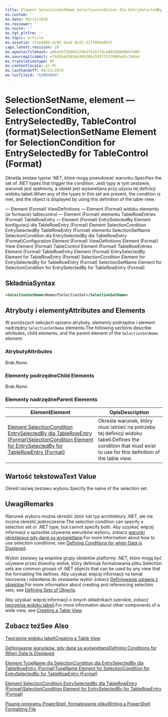 ```yaml
---
title: Element SelectionSetName SelectionCondition dla EntrySelectedBy dla tablecontrol — (w formacie) | Dokumentacja firmy Microsoft
ms.custom: ''
ms.date: 09/13/2016
ms.reviewer: ''
ms.suite: ''
ms.tgt_pltfrm: ''
ms.topic: article
ms.assetid: 17ae4d6b-dc95-4a1d-8e32-31ff084a951f
caps.latest.revision: 10
ms.openlocfilehash: edb163f2b0b5129bd741677dce882888d9bbfd89
ms.sourcegitcommit: e7445ba8203da304286c591ff513900ad1c244a4
ms.translationtype: MT
ms.contentlocale: pl-PL
ms.lasthandoff: 04/23/2019
ms.locfileid: "62064054"
---
```

# <a name="selectionsetname-element-for-selectioncondition-for-entryselectedby-for-tablecontrol-format"></a><span data-ttu-id="35e65-102">SelectionSetName, element — SelectionCondition, EntrySelectedBy, TableControl (format)</span><span class="sxs-lookup"><span data-stu-id="35e65-102">SelectionSetName Element for SelectionCondition for EntrySelectedBy for TableControl (Format)</span></span>

<span data-ttu-id="35e65-103">Określa zestaw typów .NET, które mogą powodować warunku.</span><span class="sxs-lookup"><span data-stu-id="35e65-103">Specifies the set of .NET types that trigger the condition.</span></span> <span data-ttu-id="35e65-104">Jeśli typy w tym zestawie, warunek jest spełniony, a obiekt jest wyświetlana przy użyciu tej definicji widoku tabeli.</span><span class="sxs-lookup"><span data-stu-id="35e65-104">When any of the types in this set are present, the condition is met, and the object is displayed by using this definition of the table view.</span></span>

<span data-ttu-id="35e65-105">— Element (Format) ViewDefinitions — Element (Format) widoku elementu (w formacie) tablecontrol — Element (Format) elementu TableRowEntries (Format) TableRowEntry — Element (Format) EntrySelectedBy Element konfiguracji dla TableRowEntry (Format) Element SelectionCondition EntrySelectedBy TableRowEntry (Format) elementu SelectionSetName SelectionCondition dla EntrySelectedBy dla TableRowEntry (Format)</span><span class="sxs-lookup"><span data-stu-id="35e65-105">Configuration Element (Format) ViewDefinitions Element (Format) View Element (Format) TableControl Element (Format) TableRowEntries Element (Format) TableRowEntry Element (Format) EntrySelectedBy Element for TableRowEntry (Format) SelectionCondition Element for EntrySelectedBy for TableRowEntry (Format) SelectionSetName Element for SelectionCondition for EntrySelectedBy for TableRowEntry (Format)</span></span>

## <a name="syntax"></a><span data-ttu-id="35e65-106">Składnia</span><span class="sxs-lookup"><span data-stu-id="35e65-106">Syntax</span></span>

```xml
<SelectionSetName>NameofSelectionSet</SelectionSetName>
```

## <a name="attributes-and-elements"></a><span data-ttu-id="35e65-107">Atrybuty i elementy</span><span class="sxs-lookup"><span data-stu-id="35e65-107">Attributes and Elements</span></span>

<span data-ttu-id="35e65-108">W poniższych sekcjach opisano atrybuty, elementy podrzędne i element nadrzędny `SelectionSetName` elementu.</span><span class="sxs-lookup"><span data-stu-id="35e65-108">The following sections describe attributes, child elements, and the parent element of the `SelectionSetName` element.</span></span>

### <a name="attributes"></a><span data-ttu-id="35e65-109">Atrybuty</span><span class="sxs-lookup"><span data-stu-id="35e65-109">Attributes</span></span>

<span data-ttu-id="35e65-110">Brak.</span><span class="sxs-lookup"><span data-stu-id="35e65-110">None.</span></span>

### <a name="child-elements"></a><span data-ttu-id="35e65-111">Elementy podrzędne</span><span class="sxs-lookup"><span data-stu-id="35e65-111">Child Elements</span></span>

<span data-ttu-id="35e65-112">Brak.</span><span class="sxs-lookup"><span data-stu-id="35e65-112">None.</span></span>

### <a name="parent-elements"></a><span data-ttu-id="35e65-113">Elementy nadrzędne</span><span class="sxs-lookup"><span data-stu-id="35e65-113">Parent Elements</span></span>

|<span data-ttu-id="35e65-114">Element</span><span class="sxs-lookup"><span data-stu-id="35e65-114">Element</span></span>|<span data-ttu-id="35e65-115">Opis</span><span class="sxs-lookup"><span data-stu-id="35e65-115">Description</span></span>|
|-------------|-----------------|
|[<span data-ttu-id="35e65-116">Element SelectionCondition EntrySelectedBy dla TableRowEntry (Format)</span><span class="sxs-lookup"><span data-stu-id="35e65-116">SelectionCondition Element for EntrySelectedBy for TableRowEntry (Format)</span></span>](./selectioncondition-element-for-entryselectedby-for-tablecontrol-format.md)|<span data-ttu-id="35e65-117">Określa warunek, który musi istnieć na potrzeby tej definicji widoku tabeli.</span><span class="sxs-lookup"><span data-stu-id="35e65-117">Defines the condition that must exist to use for this definition of the table view.</span></span>|

## <a name="text-value"></a><span data-ttu-id="35e65-118">Wartość tekstowa</span><span class="sxs-lookup"><span data-stu-id="35e65-118">Text Value</span></span>

<span data-ttu-id="35e65-119">Określ nazwę zestawu wyboru.</span><span class="sxs-lookup"><span data-stu-id="35e65-119">Specify the name of the selection set.</span></span>

## <a name="remarks"></a><span data-ttu-id="35e65-120">Uwagi</span><span class="sxs-lookup"><span data-stu-id="35e65-120">Remarks</span></span>

<span data-ttu-id="35e65-121">Warunek wyboru można określić zbiór lub typ architektury .NET, ale nie można określić jednocześnie.</span><span class="sxs-lookup"><span data-stu-id="35e65-121">The selection condition can specify a selection set or .NET type, but cannot specify both.</span></span> <span data-ttu-id="35e65-122">Aby uzyskać więcej informacji o sposobie używania warunków wyboru, zobacz [warunki określające gdy dane są wyświetlane](./defining-conditions-for-displaying-data.md).</span><span class="sxs-lookup"><span data-stu-id="35e65-122">For more information about how to use selection conditions, see [Defining Conditions for when Data is Displayed](./defining-conditions-for-displaying-data.md).</span></span>

<span data-ttu-id="35e65-123">Wybór zestawy są wspólne grupy obiektów platformy .NET, które mogą być używane przez dowolny widok, który definiuje formatowania pliku.</span><span class="sxs-lookup"><span data-stu-id="35e65-123">Selection sets are common groups of .NET objects that can be used by any view that the formatting file defines.</span></span> <span data-ttu-id="35e65-124">Aby uzyskać więcej informacji na temat tworzenia i odwołania do zestawów wybór zobacz [Definiowanie ustawia z obiektów](./defining-selection-sets.md).</span><span class="sxs-lookup"><span data-stu-id="35e65-124">For more information about creating and referencing selection sets, see [Defining Sets of Objects](./defining-selection-sets.md).</span></span>

<span data-ttu-id="35e65-125">Aby uzyskać więcej informacji o innych składnikach szerokie, zobacz [tworzenia widoku tabeli](./creating-a-table-view.md).</span><span class="sxs-lookup"><span data-stu-id="35e65-125">For more information about other components of a wide view, see [Creating a Table View](./creating-a-table-view.md).</span></span>

## <a name="see-also"></a><span data-ttu-id="35e65-126">Zobacz też</span><span class="sxs-lookup"><span data-stu-id="35e65-126">See Also</span></span>

[<span data-ttu-id="35e65-127">Tworzenie widoku tabeli</span><span class="sxs-lookup"><span data-stu-id="35e65-127">Creating a Table View</span></span>](./creating-a-table-view.md)

[<span data-ttu-id="35e65-128">Definiowanie warunków, gdy dane są wyświetlane</span><span class="sxs-lookup"><span data-stu-id="35e65-128">Defining Conditions for When Data Is Displayed</span></span>](./defining-conditions-for-displaying-data.md)

[<span data-ttu-id="35e65-129">Element TypeName dla SelectionCondition dla EntrySelectedBy dla TableRowEntry (Format)</span><span class="sxs-lookup"><span data-stu-id="35e65-129">TypeName Element for SelectionCondition for EntrySelectedBy for TableRowEntry (Format)</span></span>](./typename-element-for-selectioncondition-for-entryselectedby-for-tablecontrol-format.md)

[<span data-ttu-id="35e65-130">Element SelectionCondition EntrySelectedBy dla TableRowEntry (Format)</span><span class="sxs-lookup"><span data-stu-id="35e65-130">SelectionCondition Element for EntrySelectedBy for TableRowEntry (Format)</span></span>](./selectioncondition-element-for-entryselectedby-for-tablecontrol-format.md)

[<span data-ttu-id="35e65-131">Pisanie programu PowerShell, formatowanie pliku</span><span class="sxs-lookup"><span data-stu-id="35e65-131">Writing a PowerShell Formatting File</span></span>](./writing-a-powershell-formatting-file.md)
